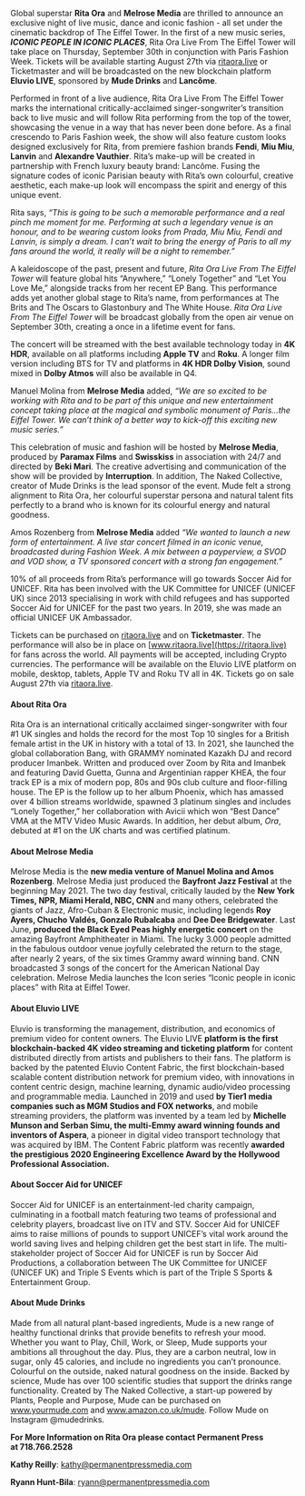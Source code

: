 



Global superstar **Rita Ora** and **Melrose Media** are thrilled to announce an exclusive night of live music, dance and iconic fashion - all set under the cinematic backdrop of The Eiffel Tower. In the first of a new music series, _**ICONIC PEOPLE IN ICONIC PLACES**_, Rita Ora Live From The Eiffel Tower will take place on Thursday, September 30th in conjunction with Paris Fashion Week. Tickets will be available starting August 27th via [ritaora.live](https://ritaora.live) or Ticketmaster and will be broadcasted on the new blockchain platform **Eluvio LIVE**, sponsored by **Mude Drinks** and **Lancôme**.

Performed in front of a live audience, Rita Ora Live From The Eiffel Tower marks the international critically-acclaimed singer-songwriter’s transition back to live music and will follow Rita performing from the top of the tower, showcasing the venue in a way that has never been done before. As a final crescendo to Paris Fashion week, the show will also feature custom looks designed exclusively for Rita, from premiere fashion brands **Fendi**, **Miu Miu**, **Lanvin** and **Alexandre Vauthier**. Rita’s make-up will be created in partnership with French luxury beauty brand: Lancôme. Fusing the signature codes of iconic Parisian beauty with Rita’s own colourful, creative aesthetic, each make-up look will encompass the spirit and energy of this unique event.

Rita says, _“This is going to be such a memorable performance and a real pinch me moment for me.  Performing at such a legendary venue is an honour, and to be wearing custom looks from Prada, Miu Miu, Fendi and Lanvin, is simply a dream. I can’t wait to bring the energy of Paris to all my fans around the world, it really will be a night to remember.”_

A kaleidoscope of the past, present and future, _Rita Ora Live From The Eiffel Tower_ will feature global hits “Anywhere,” “Lonely Together” and “Let You Love Me,” alongside tracks from her recent EP Bang. This performance adds yet another global stage to Rita’s name, from performances at The Brits and The Oscars to Glastonbury and The White House. _Rita Ora Live From The Eiffel Tower_ will be broadcast globally from the open air venue on September 30th, creating a once in a lifetime event for fans.  

The concert will be streamed with the best available technology today in **4K HDR**, available on all platforms including **Apple TV** and **Roku**. A longer film version including BTS for TV and platforms in **4K HDR Dolby Vision**, sound mixed in **Dolby Atmos** will also be available in Q4.

Manuel Molina from **Melrose Media** added, _“We are so excited to be working with Rita and to be part of this unique and new entertainment concept taking place at the magical and symbolic monument of Paris...the Eiffel Tower.  We can’t think of a better way to kick-off this exciting new music series.”_

This celebration of music and fashion will be hosted by **Melrose Media**, produced by **Paramax Films** and **Swisskiss** in association with 24/7 and directed by **Beki Mari**. The creative advertising and communication of the show will be provided by **Interruption**. In addition, The Naked Collective, creator of Mude Drinks is the lead sponsor of the event. Mude felt a strong alignment to Rita Ora, her colourful superstar persona and natural talent fits perfectly to a brand who is known for its colourful energy and natural goodness.

Amos Rozenberg from **Melrose Media** added _“We wanted to launch a new form of entertainment. A live star concert filmed in an iconic venue, broadcasted during Fashion Week. A mix between a payperview, a SVOD and VOD show, a TV sponsored concert with a strong fan engagement.”_

10% of all proceeds from Rita’s performance will go towards Soccer Aid for UNICEF. Rita has been involved with the UK Committee for UNICEF (UNICEF UK) since 2013 specialising in work with child refugees and has supported Soccer Aid for UNICEF for the past two years. In 2019, she was made an official UNICEF UK Ambassador.

Tickets can be purchased on [ritaora.live](https://ritaora.live) and on **Ticketmaster**. The performance will also be in place on [www.ritaora.live](https://ritaora.live) for fans across the world. All payments will be accepted, including Crypto currencies. The performance will be available on the Eluvio LIVE platform on mobile, desktop, tablets, Apple TV and Roku TV all in 4K. Tickets go on sale August 27th via [ritaora.live](https://ritaora.live). 


#### About Rita Ora

Rita Ora is an international critically acclaimed singer-songwriter with four #1 UK singles and holds the record for the most Top 10 singles for a British female artist in the UK in history with a total of 13. In 2021, she launched the global collaboration Bang, with GRAMMY nominated Kazakh DJ and record producer Imanbek. Written and produced over Zoom by Rita and Imanbek and featuring David Guetta, Gunna and Argentinian rapper KHEA, the four track EP is a mix of modern pop, 80s and 90s club culture and floor-filling house. The EP is the follow up to her album Phoenix, which has amassed over 4 billion streams worldwide, spawned 3 platinum singles and includes “Lonely Together,” her collaboration with Avicii which won “Best Dance” VMA at the MTV Video Music Awards. In addition, her debut album, _Ora_, debuted at #1 on the UK charts and was certified platinum.

#### About Melrose Media

Melrose Media is the **new media venture of Manuel Molina and Amos Rozenberg**. Melrose Media just produced the **Bayfront Jazz Festival** at the beginning May 2021. The two day festival, critically lauded by the **New York Times, NPR, Miami Herald, NBC, CNN** and many others, celebrated the giants of Jazz, Afro-Cuban & Electronic music, including legends **Roy Ayers, Chucho Valdés, Gonzalo Rubalcaba** and **Dee Dee Bridgewater**. Last June, **produced the Black Eyed Peas highly energetic concert** on the amazing Bayfront Amphitheater in Miami. The lucky 3.000 people admitted in the fabulous outdoor venue joyfully celebrated the return to the stage, after nearly 2 years, of the six times Grammy award winning band. CNN broadcasted 3 songs of the concert for the American National Day celebration. Melrose Media launches the Icon series “Iconic people in iconic places” with Rita at Eiffel Tower.

#### About Eluvio LIVE

Eluvio is transforming the management, distribution, and economics of premium video for content owners. The Eluvio LIVE **platform is the first blockchain-backed 4K video streaming and ticketing platform** for content distributed directly from artists and publishers to their fans. The platform is backed by the patented Eluvio Content Fabric, the first blockchain-based scalable content distribution network for premium video, with innovations in content centric design, machine learning, dynamic audio/video processing and programmable media. Launched in 2019 and used **by Tier1 media
companies such as MGM Studios and FOX networks**, and mobile streaming providers, the platform was invented by a team led by **Michelle Munson and Serban Simu, the multi-Emmy award winning founds and inventors of Aspera**, a pioneer in
digital video transport technology that was acquired by IBM. The Content Fabric platform was recently **awarded the prestigious 2020 Engineering Excellence Award by the Hollywood Professional Association.**

#### About Soccer Aid for UNICEF

Soccer Aid for UNICEF is an entertainment-led charity campaign, culminating in a football match featuring two teams of professional and celebrity players, broadcast live on ITV and STV. Soccer Aid for UNICEF aims to raise millions of pounds to support UNICEF’s vital work around the world saving lives and helping children get the best start in life. The multi-stakeholder project of Soccer Aid for UNICEF is run by Soccer Aid Productions, a collaboration between The UK Committee for UNICEF (UNICEF UK) and Triple S Events which is part of the Triple S Sports & Entertainment Group.

#### About Mude Drinks

Made from all natural plant-based ingredients, Mude is a new range of healthy
functional drinks that provide benefits to refresh your mood. Whether you want to Play,
Chill, Work, or Sleep, Mude supports your ambitions all throughout the day. Plus, they
are a carbon neutral, low in sugar, only 45 calories, and include no ingredients you can’t
pronounce. Colourful on the outside, naked natural goodness on the inside. Backed by
science, Mude has over 100 scientific studies that support the drinks range
functionality. Created by The Naked Collective, a start-up powered by Plants, People
and Purpose, Mude can be purchased on www.yourmude.com and www.amazon.co.uk/mude. Follow Mude on Instagram @mudedrinks.

**For More Information on Rita Ora please contact Permanent Press at 718.766.2528**

**Kathy Reilly**: [kathy@permanentpressmedia.com](mailto:kathy@permanentpressmedia.com)

**Ryann Hunt-Bila**: [ryann@permanentpressmedia.com](mailto:ryann@permanentpressmedia.com)

